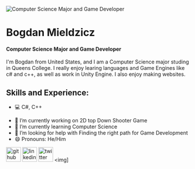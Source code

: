![Computer Science Major and Game Developer](https://media-exp1.licdn.com/dms/image/C4E16AQFyGCLHEKW7xw/profile-displaybackgroundimage-shrink_350_1400/0/1662594090612?e=1668038400&v=beta&t=3dgMi6gkzv9bGPlyj81Gbql0X-7khMdenUroVnGjFxQ)

# Bogdan Mieldzicz
#### Computer Science Major and Game Developer

I'm Bogdan from United States, and I am a Computer Science major studing in Queens College. I really enjoy learing languages and Game Engines like c# and c++, as well as work in Unity Engine. I also enjoy making websites.

## Skills and Experience:
* 💻 C#, C++

- 🔭 I’m currently working on 2D top Down Shooter Game 
- 🌱 I’m currently learning Computer Science 
- 🤔 I’m looking for help with Finding the right path for Game Development 
- 😄 Pronouns: He/Him 


[<img src='https://cdn.jsdelivr.net/npm/simple-icons@3.0.1/icons/github.svg' alt='github' height='40'>](https://github.com/Bodzik1)  [<img src='https://cdn.jsdelivr.net/npm/simple-icons@3.0.1/icons/linkedin.svg' alt='linkedin' height='40'>](https://www.linkedin.com/in/bogdan-mieldzicz/)  [<img src='https://cdn.jsdelivr.net/npm/simple-icons@3.0.1/icons/twitter.svg' alt='twitter' height='40'>](https://twitter.com/BMieldzicz)  <img] 
